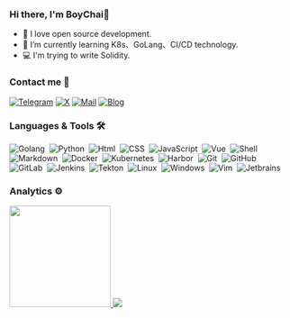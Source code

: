 <!--
### Hi there 👋


**BoyChai/BoyChai** is a ✨ _special_ ✨ repository because its `README.md` (this file) appears on your GitHub profile.

Here are some ideas to get you started:

- 🔭 I’m currently working on ...
- 🌱 I’m currently learning ...
- 👯 I’m looking to collaborate on ...
- 🤔 I’m looking for help with ...
- 💬 Ask me about ...
- 📫 How to reach me: ...
- 😄 Pronouns: ...
- ⚡ Fun fact: ...
-->

### Hi there, I'm BoyChai👋

- 🔭 I love open source development.
- 🌱 I’m currently learning K8s、GoLang、CI/CD technology.
- 💻 I'm trying to write Solidity.

### Contact me 🤝

<a href="https://t.me/BoyChai040903">![Telegram](https://img.shields.io/badge/Telegram-%231DA1F2.svg?style=for-the-badge&logo=Telegram)</a> <a href="https://twitter.com/BoyChai58408672">![X](https://img.shields.io/badge/twitter-grey?style=for-the-badge&logo=x)</a> <a href="mailto:admin@boychai.xyz">![Mail](https://img.shields.io/badge/mail-grey?style=for-the-badge&logo=mail)</a>  <a href="https://blog.boychai.xyz">![Blog](https://img.shields.io/badge/Blog-grey?style=for-the-badge&logo=blog)</a> 

### Languages & Tools 🛠

![Golang](https://img.shields.io/badge/-Golang-05122A?style=flat&logo=go&logoColor=white)&nbsp;
![Python](https://img.shields.io/badge/-Python-05122A?style=flat&logo=python)&nbsp;
![Html](https://img.shields.io/badge/-html-05122A?style=flat&logo=html)&nbsp;
![CSS](https://img.shields.io/badge/-css-05122A?style=flat&logo=css)&nbsp;
![JavaScript](https://img.shields.io/badge/-JavaScript-05122A?style=flat&logo=JavaScript)&nbsp;
![Vue](https://img.shields.io/badge/-vue-05122A?style=flat&logo=vue)&nbsp;
![Shell](https://img.shields.io/badge/Shell-05122A?style=flat&logo=gnu-bash&logoColor=white)&nbsp;
![Markdown](https://img.shields.io/badge/-Markdown-05122A?style=flat&logo=markdown)&nbsp;
![Docker](https://img.shields.io/badge/-Docker-05122A?style=flat&logo=docker)&nbsp;
![Kubernetes](https://img.shields.io/badge/-Kubernetes-05122A?style=flat&logo=kubernetes)&nbsp;
![Harbor](https://img.shields.io/badge/-Harbor-05122A?style=flat&logo=harbor)&nbsp;
![Git](https://img.shields.io/badge/-Git-05122A?style=flat&logo=git)&nbsp;
![GitHub](https://img.shields.io/badge/-GitHub-05122A?style=flat&logo=github)&nbsp;
![GitLab](https://img.shields.io/badge/-GitLab-05122A?style=flat&logo=gitlab)&nbsp;
![Jenkins](https://img.shields.io/badge/-Jenkins-05122A?style=flat&logo=jenkins)&nbsp;
![Tekton](https://img.shields.io/badge/-Tekton-05122A?style=flat&logo=tekton)&nbsp;
![Linux](https://img.shields.io/badge/-Linux-05122A?style=flat&logo=linux&logoColor=white)&nbsp;
![Windows](https://img.shields.io/badge/-Windows-05122A?style=flat&logo=windows&logoColor=white)&nbsp;
![Vim](https://img.shields.io/badge/-vim-05122A?style=flat&logo=vim)&nbsp;
![Jetbrains](https://img.shields.io/badge/-Jetbrains-05122A?style=flat&logo=jetbrains)&nbsp;


### Analytics ⚙️



<p align="left">
<a href="https://github.com/boychai">
   <img height="180em" src="https://github-readme-streak-stats.herokuapp.com/?user=boychai" />
   <img src="https://github-readme-stats.vercel.app/api/top-langs/?username=boychai&hide_border=true&layout=compact" />
</a>
</p>

